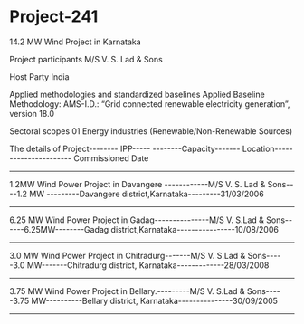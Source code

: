 # Project-241
14.2 MW Wind Project in Karnataka

Project participants M/S V. S. Lad & Sons

Host Party India

Applied methodologies and standardized baselines Applied Baseline Methodology: AMS-I.D.: “Grid
connected renewable electricity generation”, version
18.0

Sectoral scopes
01 Energy industries (Renewable/Non-Renewable
Sources)

The details of Project-------- IPP----- --------Capacity------- Location---------------------- Commissioned Date
_________________
1.2MW Wind
Power
Project in
Davangere ------------M/S V. S. Lad & Sons----1.2 MW ---------Davangere district,Karnataka---------31/03/2006
___________________________
6.25 MW
Wind Power
Project in
Gadag---------------M/S V. S.Lad & Sons------6.25MW--------Gadag district,Karnataka----------------10/08/2006
___________
3.0 MW Wind
Power
Project
in Chitradurg-------M/S V. S.Lad & Sons-----3.0 MW-------Chitradurg district, Karnataka-------------28/03/2008
______________
3.75 MW
Wind Power
Project in
Bellary.---------M/S V. S.Lad & Sons-----3.75 MW----------Bellary district, Karnataka---------------30/09/2005
______________________
